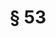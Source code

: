 ---
title: "§ 53"
draft: false
exceptions:
- info53g
memberstates:
- AT
score: 3
compensation:
- No compensation
remarks: |
 


link: ""
---